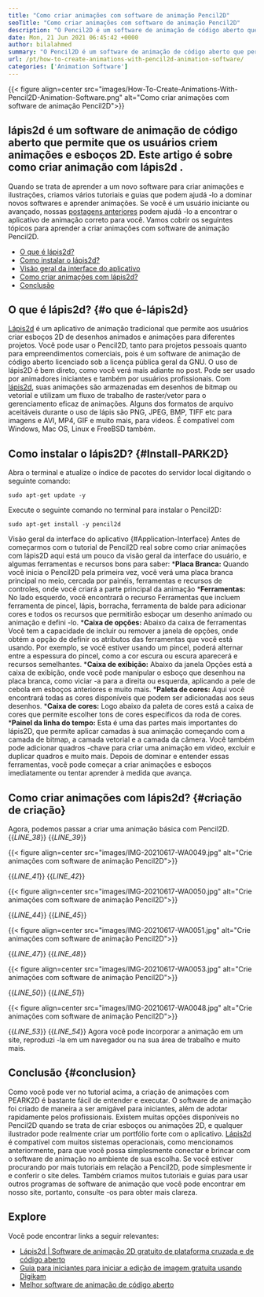 ```yaml
---
title: "Como criar animações com software de animação Pencil2D" 
seoTitle: "Como criar animações com software de animação Pencil2D" 
description: "O Pencil2D é um software de animação de código aberto que permite que os usuários criem animações e esboços 2D. Este artigo é sobre como criar animação com Pencil2D." 
date: Mon, 21 Jun 2021 06:45:42 +0000
author: bilalahmed
summary: "O Pencil2D é um software de animação de código aberto que permite que os usuários criem animações e esboços 2D. Este artigo é sobre como criar animação com Pencil2D." 
url: /pt/how-to-create-animations-with-pencil2d-animation-software/
categories: ['Animation Software']
---
```


{{< figure align=center src="images/How-To-Create-Animations-With-Pencil2D-Animation-Software.png" alt="Como criar animações com software de animação Pencil2D">}}


## **lápis2d é um software de animação de código aberto que permite que os usuários criem animações e esboços 2D. Este artigo é sobre como criar animação com lápis2d** .
Quando se trata de aprender a um novo software para criar animações e ilustrações, criamos vários tutoriais e guias que podem ajudá -lo a dominar novos softwares e aprender animações. Se você é um usuário iniciante ou avançado, nossas [postagens anteriores][1] podem ajudá -lo a encontrar o aplicativo de animação correto para você. Vamos cobrir os seguintes tópicos para aprender a criar animações com software de animação Pencil2D.
  * [O que é lápis2d?][2]
  * [Como instalar o lápis2d?][3]
  * [Visão geral da interface do aplicativo][4]
  * [Como criar animações com lápis2d?][5]
  * [Conclusão][6]

## O que é lápis2d?   {#o que é-lápis2d}
[Lápis2d][7] é um aplicativo de animação tradicional que permite aos usuários criar esboços 2D de desenhos animados e animações para diferentes projetos. Você pode usar o Pencil2D, tanto para projetos pessoais quanto para empreendimentos comerciais, pois é um software de animação de código aberto licenciado sob a licença pública geral da GNU. O uso de lápis2D é bem direto, como você verá mais adiante no post. Pode ser usado por animadores iniciantes e também por usuários profissionais.
Com [lápis2d][7], suas animações são armazenadas em desenhos de bitmap ou vetorial e utilizam um fluxo de trabalho de raster/vetor para o gerenciamento eficaz de animações. Alguns dos formatos de arquivo aceitáveis ​​durante o uso de lápis são PNG, JPEG, BMP, TIFF etc para imagens e AVI, MP4, GIF e muito mais, para vídeos. É compatível com Windows, Mac OS, Linux e FreeBSD também.

## Como instalar o lápis2D?   {#Install-PARK2D}
Abra o terminal e atualize o índice de pacotes do servidor local digitando o seguinte comando:
```
sudo apt-get update -y

```
Execute o seguinte comando no terminal para instalar o Pencil2D:
```
sudo apt-get install -y pencil2d

```

Visão geral da interface do aplicativo  {#Application-Interface}
Antes de começarmos com o tutorial de Pencil2D real sobre como criar animações com lápis2D aqui está um pouco da visão geral da interface do usuário, e algumas ferramentas e recursos bons para saber:
  ***Placa Branca:**  Quando você inicia o Pencil2D pela primeira vez, você verá uma placa branca principal no meio, cercada por painéis, ferramentas e recursos de controles, onde você criará a parte principal da animação
  ***Ferramentas:**  No lado esquerdo, você encontrará o recurso Ferramentas que incluem ferramenta de pincel, lápis, borracha, ferramenta de balde para adicionar cores e todos os recursos que permitirão esboçar um desenho animado ou animação e defini -lo.
  ***Caixa de opções:**  Abaixo da caixa de ferramentas Você tem a capacidade de incluir ou remover a janela de opções, onde obtém a opção de definir os atributos das ferramentas que você está usando. Por exemplo, se você estiver usando um pincel, poderá alternar entre a espessura do pincel, como a cor escura ou escura aparecerá e recursos semelhantes.
  ***Caixa de exibição:**  Abaixo da janela Opções está a caixa de exibição, onde você pode manipular o esboço que desenhou na placa branca, como viciar -a para a direita ou esquerda, aplicando a pele de cebola em esboços anteriores e muito mais.
  ***Paleta de cores:**  Aqui você encontrará todas as cores disponíveis que podem ser adicionadas aos seus desenhos.
  ***Caixa de cores:**  Logo abaixo da paleta de cores está a caixa de cores que permite escolher tons de cores específicos da roda de cores.
  ***Painel da linha do tempo:**  Esta é uma das partes mais importantes do lápis2D, que permite aplicar camadas à sua animação começando com a camada de bitmap, a camada vetorial e a camada da câmera. Você também pode adicionar quadros -chave para criar uma animação em vídeo, excluir e duplicar quadros e muito mais.
Depois de dominar e entender essas ferramentas, você pode começar a criar animações e esboços imediatamente ou tentar aprender à medida que avança.

## Como criar animações com lápis2d?   {#criação de criação}
Agora, podemos passar a criar uma animação básica com Pencil2D.
{{_LINE_38_}}
{{_LINE_39_}}

{{< figure align=center src="images/IMG-20210617-WA0049.jpg" alt="Crie animações com software de animação Pencil2D">}}

{{_LINE_41_}}
{{_LINE_42_}}

{{< figure align=center src="images/IMG-20210617-WA0050.jpg" alt="Crie animações com software de animação Pencil2D">}}

{{_LINE_44_}}
{{_LINE_45_}}

{{< figure align=center src="images/IMG-20210617-WA0051.jpg" alt="Crie animações com software de animação Pencil2D">}}

{{_LINE_47_}}
{{_LINE_48_}}

{{< figure align=center src="images/IMG-20210617-WA0053.jpg" alt="Crie animações com software de animação Pencil2D">}}

{{_LINE_50_}}
{{_LINE_51_}}

{{< figure align=center src="images/IMG-20210617-WA0048.jpg" alt="Crie animações com software de animação Pencil2D">}}

{{_LINE_53_}}
{{_LINE_54_}}
Agora você pode incorporar a animação em um site, reproduzi -la em um navegador ou na sua área de trabalho e muito mais.

## Conclusão   {#conclusion}
Como você pode ver no tutorial acima, a criação de animações com PEARK2D é bastante fácil de entender e executar. O software de animação foi criado de maneira a ser amigável para iniciantes, além de adotar rapidamente pelos profissionais. Existem muitas opções disponíveis no Pencil2D quando se trata de criar esboços ou animações 2D, e qualquer ilustrador pode realmente criar um portfólio forte com o aplicativo.
[Lápis2d][7] é compatível com muitos sistemas operacionais, como mencionamos anteriormente, para que você possa simplesmente conectar e brincar com o software de animação no ambiente de sua escolha. Se você estiver procurando por mais tutoriais em relação a Pencil2D, pode simplesmente ir e conferir o site deles. Também criamos muitos tutoriais e guias para usar outros programas de software de animação que você pode encontrar em nosso site, portanto, consulte -os para obter mais clareza.

## Explore
Você pode encontrar links a seguir relevantes:
  * [Lápis2d | Software de animação 2D gratuito de plataforma cruzada e de código aberto][7]
  * [Guia para iniciantes para iniciar a edição de imagem gratuita usando Digikam][8]
  * [Melhor software de animação de código aberto][9]

  
[1]: https://blog.containerize.com/
[2]: #what-is-pencil2d
[3]: #install-pencil2d
[4]: #application-interface
[5]: #create-animations
[6]: #conclusion
[7]: https://products.containerize.com/animation-software/pencil2d/
[8]: https://blog.containerize.com/animation-software/beginners-guide-to-start-free-image-editing-using-digikam/
[9]: https://products.containerize.com/animation-software/
